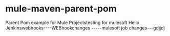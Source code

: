 # mule-maven-parent-pom
Parent Pom example for Mule Projectstesting for mulesoft
Hello Jenkinswebhooks----WEBhookchanges
-----mulesoft job changes---gdjjdj
